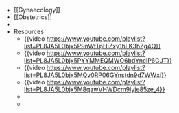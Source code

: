 - [[Gynaecology]]
- [[Obstetrics]]
-
- Resources
	- {{video https://www.youtube.com/playlist?list=PL8JA5L0bjx5P9nWtTpHiZxy1hLK3hZg4Q}}
	- {{video https://www.youtube.com/playlist?list=PL8JA5L0bjx5PYYMMEQMWO6bdYnclP6GJT}}
	- {{video https://www.youtube.com/playlist?list=PL8JA5L0bjx5MQv0RP06GYnstdn9d7WWxi}}
	- {{video https://www.youtube.com/playlist?list=PL8JA5L0bjx5M8qawVHWDcm9Iyje85ze_4}}
	-
	-